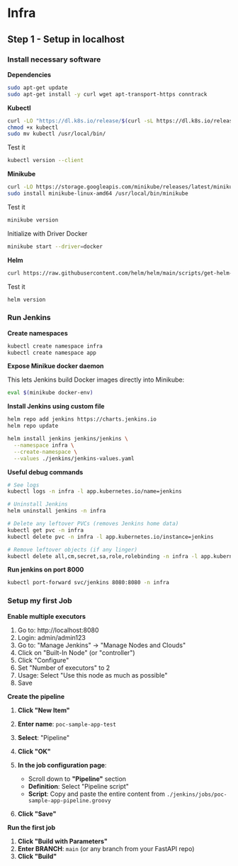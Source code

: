 # Infra

## Step 1 - Setup in localhost

### Install necessary software

**Dependencies**

```bash
sudo apt-get update
sudo apt-get install -y curl wget apt-transport-https conntrack
```

**Kubectl**

```bash
curl -LO "https://dl.k8s.io/release/$(curl -sL https://dl.k8s.io/release/stable.txt)/bin/linux/amd64/kubectl"
chmod +x kubectl
sudo mv kubectl /usr/local/bin/
```

Test it

```bash
kubectl version --client
```

**Minikube**

```bash
curl -LO https://storage.googleapis.com/minikube/releases/latest/minikube-linux-amd64
sudo install minikube-linux-amd64 /usr/local/bin/minikube
```

Test it

```bash
minikube version
```

Initialize with Driver Docker

```bash
minikube start --driver=docker
```

**Helm**

```bash
curl https://raw.githubusercontent.com/helm/helm/main/scripts/get-helm-3 | bash
```

Test it

```bash
helm version
```

### Run Jenkins

**Create namespaces**

```bash
kubectl create namespace infra
kubectl create namespace app
```

**Expose Minikue docker daemon**

This lets Jenkins build Docker images directly into Minikube:

```bash
eval $(minikube docker-env)
```

**Install Jenkins using custom file**

```bash
helm repo add jenkins https://charts.jenkins.io
helm repo update

helm install jenkins jenkins/jenkins \
  --namespace infra \
  --create-namespace \
  --values ./jenkins/jenkins-values.yaml
```

**Useful debug commands**

```bash
# See logs
kubectl logs -n infra -l app.kubernetes.io/name=jenkins

# Uninstall Jenkins
helm uninstall jenkins -n infra

# Delete any leftover PVCs (removes Jenkins home data)
kubectl get pvc -n infra
kubectl delete pvc -n infra -l app.kubernetes.io/instance=jenkins

# Remove leftover objects (if any linger)
kubectl delete all,cm,secret,sa,role,rolebinding -n infra -l app.kubernetes.io/instance=jenkins --ignore-not-found
```

**Run jenkins on port 8000**

```bash
kubectl port-forward svc/jenkins 8080:8080 -n infra
```

### Setup my first Job

**Enable multiple executors**

1. Go to: http://localhost:8080
2. Login: admin/admin123
3. Go to: "Manage Jenkins" → "Manage Nodes and Clouds"
4. Click on "Built-In Node" (or "controller")
5. Click "Configure"
6. Set "Number of executors" to 2
7. Usage: Select "Use this node as much as possible"
8. Save

**Create the pipeline**

1. **Click "New Item"**
2. **Enter name**: `poc-sample-app-test`
3. **Select**: "Pipeline"
4. **Click "OK"**
5. **In the job configuration page**:

   - Scroll down to **"Pipeline"** section
   - **Definition**: Select "Pipeline script"
   - **Script**: Copy and paste the entire content from `./jenkins/jobs/poc-sample-app-pipeline.groovy`

6. **Click "Save"**

**Run the first job**

1. **Click "Build with Parameters"**
2. **Enter BRANCH**: `main` (or any branch from your FastAPI repo)
3. **Click "Build"**
